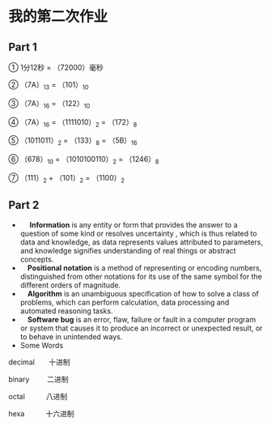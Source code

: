 # 我的第二次作业
## Part 1
① 1分12秒 = （72000）毫秒

② （7A）<sub>13</sub> = （101）<sub>10</sub>

③ （7A）<sub>16</sub> = （122）<sub>10</sub> 

④ （7A）<sub>16</sub> = （1111010）<sub>2</sub> = （172）<sub>8</sub> 

⑤ （1011011）<sub>2</sub> = （133）<sub>8</sub>  = （5B）<sub>16</sub> 

⑥ （678）<sub>10</sub> = （1010100110）<sub>2</sub> = （1246）<sub>8</sub> 

⑦ （111）<sub>2</sub> + （101）<sub>2</sub> = （1100）<sub>2</sub>
## Part 2
* &emsp; **Information** is any entity or form that provides the answer to a question of some kind or resolves uncertainty , which is thus related to data and knowledge, as data represents values attributed to parameters, and knowledge signifies understanding of real things or abstract concepts.
* &emsp;**Positional notation** is a method of representing or encoding numbers, distinguished from other notations for its use of the same symbol for the different orders of magnitude.
* &emsp;**Algorithm** is an unambiguous specification of how to solve a class of problems, which can perform calculation, data processing and automated reasoning tasks.
* &emsp;**Software bug** is an error, flaw, failure or fault in a computer program or system that causes it to produce an incorrect or unexpected result, or to behave in unintended ways. 
* Some Words 

decimal&emsp;&emsp;十进制

binary&emsp;&emsp;&ensp;二进制

octal&emsp;&emsp;&emsp;八进制

hexa&emsp;&emsp;&emsp;十六进制

